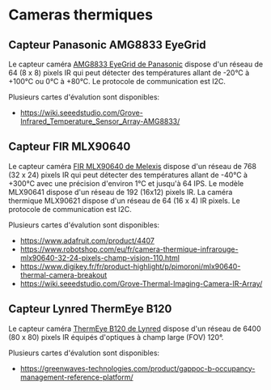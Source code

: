 # Cameras thermiques

## Capteur Panasonic AMG8833 EyeGrid

Le capteur caméra [AMG8833 EyeGrid de Panasonic](https://industry.panasonic.eu/products/components/sensors/ir-thermophile-array-sensor-grid-eye) dispose d'un réseau de 64 (8 x 8) pixels IR qui peut détecter des températures allant de -20°C à +100°C ou 0°C à +80°C. Le protocole de communication est I2C.

Plusieurs cartes d'évalution sont disponibles:
* https://wiki.seeedstudio.com/Grove-Infrared_Temperature_Sensor_Array-AMG8833/

## Capteur FIR MLX90640

Le capteur caméra [FIR MLX90640 de Melexis](https://www.digikey.fr/fr/product-highlight/m/melexis/mlx90640-fir-sensor) dispose d'un réseau de 768 (32 x 24) pixels IR qui peut détecter des températures allant de -40°C à +300°C avec une précision d'environ 1°C et jusqu'à 64 IPS. Le modèle MLX90641 dispose d'un réseau de 192 (16x12) pixels IR. La caméra thermique MLX90621 dispose d'un réseau de 64 (16 x 4) IR pixels. Le protocole de communication est I2C.

Plusieurs cartes d'évalution sont disponibles:
* https://www.adafruit.com/product/4407
* https://www.robotshop.com/eu/fr/camera-thermique-infrarouge-mlx90640-32-24-pixels-champ-vision-110.html
* https://www.digikey.fr/fr/product-highlight/p/pimoroni/mlx90640-thermal-camera-breakout
* https://wiki.seeedstudio.com/Grove-Thermal-Imaging-Camera-IR-Array/

## Capteur Lynred ThermEye B120

Le capteur caméra [ThermEye B120 de Lynred](https://www.lynred.com/fr/produits/thermeye-b120) dispose d'un réseau de 6400 (80 x 80) pixels IR équipés d'optiques à champ large (FOV) 120°.

Plusieurs cartes d'évalution sont disponibles:
* https://greenwaves-technologies.com/product/gappoc-b-occupancy-management-reference-platform/
